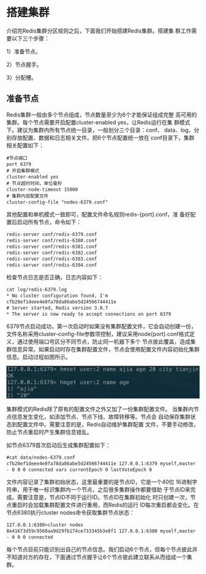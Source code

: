 # 搭建集群

介绍完Redis集群分区规则之后，下面我们开始搭建Redis集群。搭建集 群工作需要以下三个步骤： 

1）准备节点。 

2）节点握手。 

3）分配槽。

## 准备节点

Redis集群一般由多个节点组成，节点数量至少为6个才能保证组成完整 高可用的集群。每个节点需要开启配置cluster-enabled yes，让Redis运行在集 群模式下。建议为集群内所有节点统一目录，一般划分三个目录：conf、 data、log，分别存放配置、数据和日志相关文件。把6个节点配置统一放在 conf目录下，集群相关配置如下：

```text
#节点端口 
port 6379
# 开启集群模式 
cluster-enabled yes
# 节点超时时间，单位毫秒 
cluster-node-timeout 15000
# 集群内部配置文件 
cluster-config-file "nodes-6379.conf"
```

其他配置和单机模式一致即可，配置文件命名规则redis-{port}.conf，准 备好配置后启动所有节点，命令如下：

```text
redis-server conf/redis-6379.conf
redis-server conf/redis-6380.conf
redis-server conf/redis-6381.conf
redis-server conf/redis-6382.conf
redis-server conf/redis-6383.conf
redis-server conf/redis-6384.conf
```

检查节点日志是否正确，日志内容如下：

```text
cat log/redis-6379.log
* No cluster configuration found, I'm cfb28ef1deee4e0fa78da86abe5d24566744411e
# Server started, Redis version 3.0.7
* The server is now ready to accept connections on port 6379
```

6379节点启动成功，第一次启动时如果没有集群配置文件，它会自动创建一份，文件名称采用cluster-config-file参数项控制，建议采用node{port}.conf格式定义，通过使用端口号区分不同节点，防止同一机器下多个 节点彼此覆盖，造成集群信息异常。如果启动时存在集群配置文件，节点会使用配置文件内容初始化集群信息。启动过程如图所示。

![](../../.gitbook/assets/image%20%2863%29.png)

集群模式的Redis除了原有的配置文件之外又加了一份集群配置文件。 当集群内节点信息发生变化，如添加节点、节点下线、故障转移等。节点会 自动保存集群状态到配置文件中。需要注意的是，Redis自动维护集群配置 文件，不要手动修改，防止节点重启时产生集群信息错乱。

如节点6379首次启动后生成集群配置如下：

```text
#cat data/nodes-6379.conf
cfb28ef1deee4e0fa78da86abe5d24566744411e 127.0.0.1:6379 myself,master - 0 0 0 connected vars currentEpoch 0 lastVoteEpoch 0
```

文件内容记录了集群初始状态，这里最重要的是节点ID，它是一个40位 16进制字符串，用于唯一标识集群内一个节点，之后很多集群操作都要借助 于节点ID来完成。需要注意是，节点ID不同于运行ID。节点ID在集群初始化 时只创建一次，节点重启时会加载集群配置文件进行重用，而Redis的运行 ID每次重启都会变化。在节点6380执行cluster nodes命令获取集群节点状态：

```text
127.0.0.1:6380>cluster nodes
8e41673d59c9568aa9d29fb174ce733345b3e8f1 127.0.0.1:6380 myself,master - 0 0 0 connected
```

每个节点目前只能识别出自己的节点信息。我们启动6个节点，但每个节点彼此并不知道对方的存在，下面通过节点握手让6个节点彼此建立联系从而组成一个集群。

